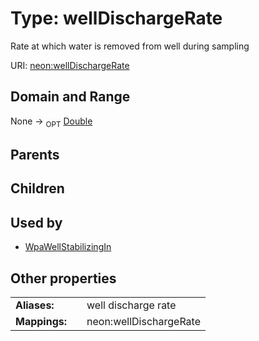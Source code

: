 
# Type: wellDischargeRate


Rate at which  water is removed from well during sampling

URI: [neon:wellDischargeRate](https://data.neonscience.org/wellDischargeRate)


## Domain and Range

None ->  <sub>OPT</sub> [Double](types/Double.md)

## Parents


## Children


## Used by

 * [WpaWellStabilizingIn](WpaWellStabilizingIn.md)

## Other properties

|  |  |  |
| --- | --- | --- |
| **Aliases:** | | well discharge rate |
| **Mappings:** | | neon:wellDischargeRate |

